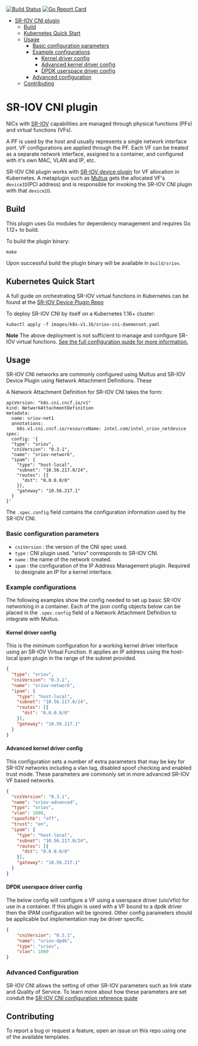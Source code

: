 [![Build Status](https://travis-ci.org/intel/sriov-cni.svg?branch=master)](https://travis-ci.org/intel/sriov-cni) [![Go Report Card](https://goreportcard.com/badge/github.com/intel/sriov-cni)](https://goreportcard.com/report/github.com/intel/sriov-cni)

   * [SR-IOV CNI plugin](#sr-iov-cni-plugin)
      * [Build](#build)
      * [Kubernetes Quick Start](#kubernetes-quick-start)
      * [Usage](#usage)
         * [Basic configuration parameters](#basic-configuration-parameters)
         * [Example configurations](#example-configurations)
            * [Kernel driver config](#kernel-driver-config)
            * [Advanced kernel driver config](#advanced-kernel-driver-config)
            * [DPDK userspace driver config](#dpdk-userspace-driver-config)
         * [Advanced configuration](#advanced-configuration)
      * [Contributing](#contributing)

# SR-IOV CNI plugin
NICs with [SR-IOV](http://blog.scottlowe.org/2009/12/02/what-is-sr-iov/) capabilities are managed through physical functions (PFs) and virtual functions (VFs). 

A PF is used by the host and usually represents a single network interface port. VF configurations are applied through the PF. Each VF can be treated as a separate network interface, assigned to a container, and configured with it's own MAC, VLAN and IP, etc.

SR-IOV CNI plugin works with [SR-IOV device plugin](https://github.com/intel/sriov-network-device-plugin) for VF allocation in Kubernetes. A metaplugin such as [Multus](https://github.com/intel/multus-cni) gets the allocated VF's `deviceID`(PCI address) and is responsible for invoking the SR-IOV CNI plugin with that `deviceID`.

## Build

This plugin uses Go modules for dependency management and requires Go 1.12+ to build.

To build the plugin binary:

```
make
```

Upon successful build the plugin binary will be available in `build/sriov`.

## Kubernetes Quick Start
A full guide on orchestrating SR-IOV virtual functions in Kubernetes can be found at the [SR-IOV Device Plugin Repo](https://github.com/intel/sriov-network-device-plugin#quick-start)


To deploy SR-IOV CNI by itself on a Kubernetes 1.16+ cluster:

`kubectl apply -f images/k8s-v1.16/sriov-cni-daemonset.yaml`

**Note** The above deployment is not sufficient to manage and configure SR-IOV virtual functions. [See the full configuration guide for more information.](https://github.com/intel/sriov-network-device-plugin#sr-iov-network-device-plugin)


## Usage
SR-IOV CNI networks are commonly configured using Multus and SR-IOV Device Plugin using Network Attachment Definitions. These 


A Network Attachment Definition for SR-IOV CNI takes the form:

```
apiVersion: "k8s.cni.cncf.io/v1"
kind: NetworkAttachmentDefinition
metadata:
  name: sriov-net1
  annotations:
    k8s.v1.cni.cncf.io/resourceName: intel.com/intel_sriov_netdevice
spec:
  config: '{
  "type": "sriov",
  "cniVersion": "0.3.1",
  "name": "sriov-network",
  "ipam": {
    "type": "host-local",
    "subnet": "10.56.217.0/24",
    "routes": [{
      "dst": "0.0.0.0/0"
    }],
    "gateway": "10.56.217.1"
  }
}'
```

The `.spec.config` field contains the configuration information used by the SR-IOV CNI.

### Basic configuration parameters 

* `cniVersion` : the version of the CNI spec used.
* `type` : CNI plugin used. "sriov" corresponds to SR-IOV CNI.
* `name` : the name of the network created.
* `ipam` : the configuration of the IP Address Management plugin. Required to designate an IP for a kernel interface.

### Example configurations
The following examples show the config needed to set up basic SR-IOV networking in a container. Each of the json config objects below can be placed in the `.spec.config` field of a Network Attachment Definition to integrate with Multus.

#### Kernel driver config
This is the minimum configuration for a working kernel driver interface using an SR-IOV Virtual Function. It applies an IP address using the host-local ipam plugin in the range of the subnet provided. 

```json
{
  "type": "sriov",
  "cniVersion": "0.3.1",
  "name": "sriov-network",
  "ipam": {
    "type": "host-local",
    "subnet": "10.56.217.0/24",
    "routes": [{
      "dst": "0.0.0.0/0"
    }],
    "gateway": "10.56.217.1"
  }
}
```

#### Advanced kernel driver config
This configuration sets a number of extra parameters that may be key for SR-IOV networks including a vlan tag, disabled spoof checking and enabled trust mode. These parameters are commonly set in more advanced SR-IOV VF based networks.

```json
{
  "cniVersion": "0.3.1",
  "name": "sriov-advanced",
  "type": "sriov",
  "vlan": 1000,
  "spoofchk": "off",
  "trust": "on",
  "ipam": {
    "type": "host-local",
    "subnet": "10.56.217.0/24",
    "routes": [{
      "dst": "0.0.0.0/0"
    }],
    "gateway": "10.56.217.1"
  }
}
```

#### DPDK userspace driver config

The below config will configure a VF using a userspace driver (uio/vfio) for use in a container. If this plugin is used with a VF bound to a dpdk driver then the IPAM configuration will be ignored. Other config parameters should be applicable but implementation may be driver specific. 

```json
{
    "cniVersion": "0.3.1",
    "name": "sriov-dpdk",
    "type": "sriov",
    "vlan": 1000
}
```

### Advanced Configuration 

SR-IOV CNI allows the setting of other SR-IOV parameters such as link state and  Quality of Service. To learn more about how these parameters are set condult the [SR-IOV CNI configuration reference guide](docs/configuration-reference.md)  

## Contributing
To report a bug or request a feature, open an issue on this repo using one of the available templates.
